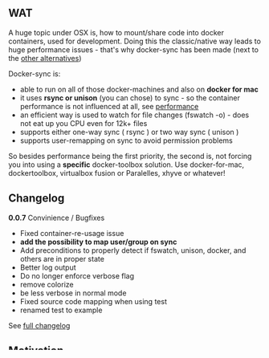 ## WAT

A huge topic under OSX is, how to mount/share code into docker containers, used for development.
Doing this the classic/native way leads to huge performance issues - that's why docker-sync has been made (next to the [other alternatives](https://github.com/EugenMayer/docker_sync#other-projects-with-similar-purpose-i-know-of))

Docker-sync is:
 - able to run on all of those docker-machines and also on **docker for mac**
 - it uses **rsync or unison** (you can chose) to sync - so the container performance is not influenced at all, see [performance](https://github.com/EugenMayer/docker_sync#performance)
 - an efficient way is used to watch for file changes (fswatch -o) - does not eat up you CPU even for 12k+ files
 - supports either one-way sync ( rsync ) or two way sync ( unison )
 - supports user-remapping on sync to avoid permission problems

So besides performance being the first priority, the second is, not forcing you into using a **specific** docker-toolbox solution.
Use docker-for-mac, dockertoolbox, virtualbox fusion or Paralelles, xhyve or whatever!

## Changelog

**0.0.7** Convinience / Bugfixes
- Fixed container-re-usage issue
- **add the possibility to map user/group on sync**
- Add preconditions to properly detect if fswatch, unison, docker, and others are in proper state
- Better log output
- Do no longer enforce verbose flag
- remove colorize
- be less verbose in normal mode
- Fixed source code mapping when using test
- renamed test to example

See [full changelog](https://github.com/EugenMayer/docker_sync/wiki/Changelog)

## Motivation

I tried a lot of the below named projects, and they did not suite because:
 - they require either a specific docker machine ( forcing vbox e.g. ) or require one at all
 - they use native shares or NFS, which are both way to slow to use them for code-sharing / development

## Installation
See [installation](https://github.com/EugenMayer/docker_sync/wiki/Installation) in the wiki

## Boilerplate / Quickstart

See the boilerplate for a simple, working example : https://github.com/EugenMayer/docker-sync-boilerplate

## Usage

a) Create a docker-sync.yml configuration in your project root, see [configuration](https://github.com/EugenMayer/docker_sync/wiki/Configuration)

b) start the syncronisation with
```
docker-sync start
```
Let docker-sync run in the background

( see ```docker-sync help``` help for more commands )

c) Adjust your docker-compose.yml file [like here](https://github.com/EugenMayer/docker_sync/wiki/Configuration#docker-composeyml)

d) In a new shell run after you started docker-sync
```
docker-compose up
```

**You can now boldly change your code and it will all end up int the app-containers**

e) For cleanup see [leanup](https://github.com/EugenMayer/docker_sync/wiki/docker-sync-commands#clear)

## Tests (sync and performance)
See [tests and sample setup](https://github.com/EugenMayer/docker_sync/wiki/Tests) in the Wiki
or checkout the [docker-sync-boilerplate](https://github.com/EugenMayer/docker-sync-boilerplate)

## Performance
See [performance](https://github.com/EugenMayer/docker_sync/wiki/Performance) in the Wiki

**So the result**: No difference between shared and not shared. That's what we want. And thats faster then anything else.

## TODO
 - Probably use alpine linux for the sync container, to minimize its size
 - Create Wiki pages and slim down the readme - can someone help on this?
 - Do we have windows support? :)
 - I bet you find something! :)

## Other usages with docker_sync

- [as Library](https://github.com/EugenMayer/docker_sync/wiki/Docker-sync-as-library)

## Thanks to
Without the following projects, this project would be empty space and worth nothing. All the credits to them

 - [fswatch](https://emcrisostomo.github.io/fswatch)
 - [rsync](https://de.wikipedia.org/wiki/Rsync)
 - [unison](https://www.cis.upenn.edu/~bcpierce/unison/)
 - [thor](https://github.com/erikhuda/thor)
 - [Homebrew](http://brew.sh/)

## Contributions
**Hell yes**. Pull-requests, Feedback, Bug-Issues are very welcome.

## Alternatives

See [alternatives](https://github.com/EugenMayer/docker_sync/wiki/Alternatives-to-docker-sync)

## License
You can eat, sell or delete this code - just without any warranty of any kind.
Leaving the authors credits would be a friendly way of saying thank you :)
